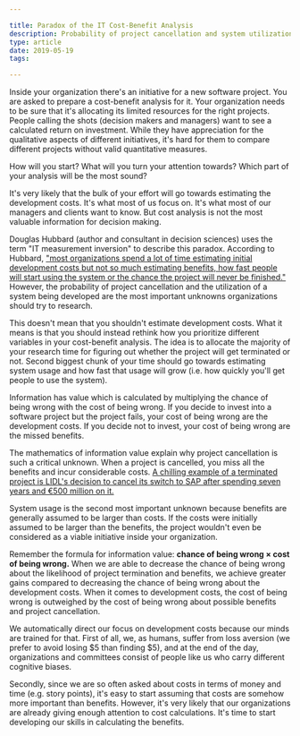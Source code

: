 ```yaml
---

title: Paradox of the IT Cost-Benefit Analysis
description: Probability of project cancellation and system utilization are the most important unknowns organizations should try to research—not development costs
type: article
date: 2019-05-19
tags:

---
```


Inside your organization there's an initiative for a new software project. You are asked to prepare a cost-benefit analysis for it. Your organization needs to be sure that it's allocating its limited resources for the right projects. People calling the shots (decision makers and managers) want to see a calculated return on investment. While they have appreciation for the qualitative aspects of different initiatives, it's hard for them to compare different projects without valid quantitative measures.

How will you start? What will you turn your attention towards? Which part of your analysis will be the most sound?

It's very likely that the bulk of your effort will go towards estimating the development costs. It's what most of us focus on. It's what most of our managers and clients want to know. But cost analysis is not the most valuable information for decision making.

Douglas Hubbard (author and consultant in decision sciences) uses the term "IT measurement inversion" to describe this paradox. According to Hubbard, ["most organizations spend a lot of time estimating initial development costs but not so much estimating benefits, how fast people will start using the system or the chance the project will never be finished."](https://www.cio.com/article/2438748/the-it-measurement-inversion.html) However, the probability of project cancellation and the utilization of a system being developed are the most important unknowns organizations should try to research.

This doesn't mean that you shouldn't estimate development costs. What it means is that you should instead rethink how you prioritize different variables in your cost-benefit analysis. The idea is to allocate the majority of your research time for figuring out whether the project will get terminated or not. Second biggest chunk of your time should go towards estimating system usage and how fast that usage will grow (i.e. how quickly you'll get people to use the system).

Information has value which is calculated by multiplying the chance of being wrong with the cost of being wrong. If you decide to invest into a software project but the project fails, your cost of being wrong are the development costs. If you decide not to invest, your cost of being wrong are the missed benefits.

The mathematics of information value explain why project cancellation is such a critical unknown. When a project is cancelled, you miss all the benefits and incur considerable costs. [A chilling example of a terminated project is LIDL's decision to cancel its switch to SAP after spending seven years and €500 million on it.](https://www.handelsblatt.com/today/companies/programmed-for-disaster-lidl-software-disaster-another-example-of-germanys-digital-failure/23582902.html)

System usage is the second most important unknown because benefits are generally assumed to be larger than costs. If the costs were initially assumed to be larger than the benefits, the project wouldn't even be considered as a viable initiative inside your organization.

Remember the formula for information value: **chance of being wrong &times; cost of being wrong.** When we are able to decrease the chance of being wrong about the likelihood of project termination and benefits, we achieve greater gains compared to decreasing the chance of being wrong about the development costs. When it comes to development costs, the cost of being wrong is outweighed by the cost of being wrong about possible benefits and project cancellation.

We automatically direct our focus on development costs because our minds are trained for that. First of all, we, as humans, suffer from loss aversion (we prefer to avoid losing $5 than finding $5), and at the end of the day, organizations and committees consist of people like us who carry different cognitive biases.

Secondly, since we are so often asked about costs in terms of money and time (e.g. story points), it's easy to start assuming that costs are somehow more important than benefits. However, it's very likely that our organizations are already giving enough attention to cost calculations. It's time to start developing our skills in calculating the benefits.

